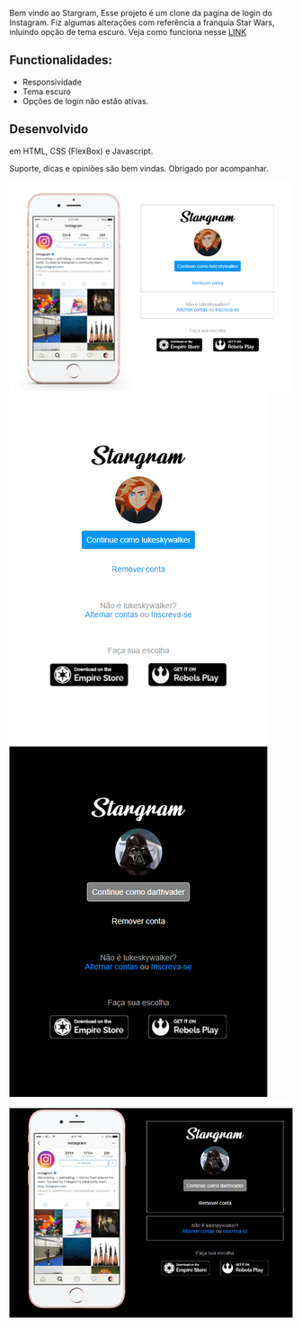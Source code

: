 Bem vindo ao Stargram, 
Esse projeto é um clone da pagina de login do Instagram.
Fiz algumas alterações com referência a franquia Star Wars, inluindo opção de tema escuro.
Veja como funciona nesse [LINK](https://felipeaguiarn.github.io/stargram/)

## Functionalidades:
- Responsividade
- Tema escuro
- Opções de login não estão ativas. 


## Desenvolvido
em HTML, CSS (FlexBox) e Javascript.



Suporte, dicas e opiniões são bem vindas. 
Obrigado por acompanhar.


![Image of WebPage-1](https://raw.githubusercontent.com/felipeaguiarn/stargram/master/print1.png)
![Image of WebPage-2](https://raw.githubusercontent.com/felipeaguiarn/stargram/master/print2.png)
![Image of WebPage-4](https://raw.githubusercontent.com/felipeaguiarn/stargram/master/print4.png)
![Image of WebPage-3](https://raw.githubusercontent.com/felipeaguiarn/stargram/master/print3.png)

